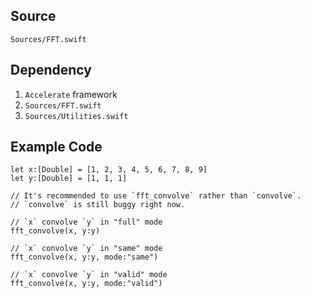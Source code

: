 ## Source
`Sources/FFT.swift`

## Dependency

1. `Accelerate` framework
2. `Sources/FFT.swift`
3. `Sources/Utilities.swift`

## Example Code

```{swift}
let x:[Double] = [1, 2, 3, 4, 5, 6, 7, 8, 9]
let y:[Double] = [1, 1, 1]

// It's recommended to use `fft_convolve` rather than `convolve`.
// `convolve` is still buggy right now.

// `x` convolve `y` in "full" mode
fft_convolve(x, y:y)

// `x` convolve `y` in "same" mode
fft_convolve(x, y:y, mode:"same")

// `x` convolve `y` in "valid" mode
fft_convolve(x, y:y, mode:"valid")
```
